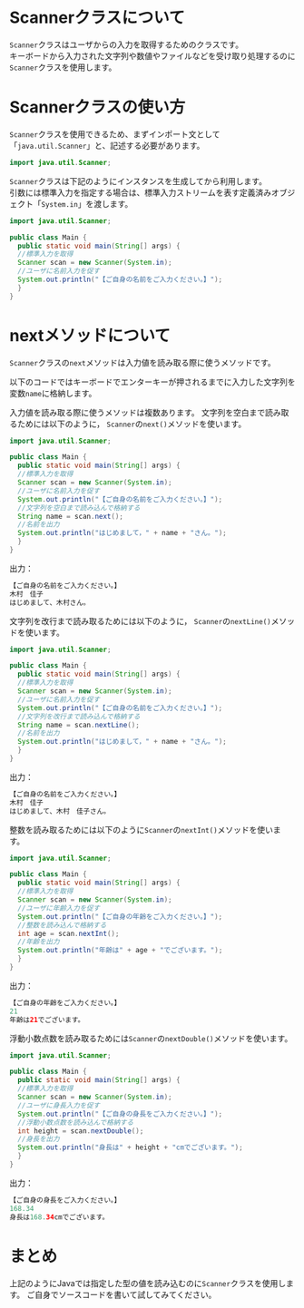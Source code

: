 # Scannerクラスについて

`Scanner`クラスはユーザからの入力を取得するためのクラスです。  
キーボードから入力された文字列や数値やファイルなどを受け取り処理するのに`Scanner`クラスを使用します。

# Scannerクラスの使い方

`Scanner`クラスを使用できるため、まずインポート文として「`java.util.Scanner`」と、記述する必要があります。 

```java
import java.util.Scanner;
```
`Scanner`クラスは下記のようにインスタンスを生成してから利用します。  
引数には標準入力を指定する場合は、標準入力ストリームを表す定義済みオブジェクト「`System.in`」を渡します。　

```java
import java.util.Scanner;

public class Main {
  public static void main(String[] args) {
  //標準入力を取得
  Scanner scan = new Scanner(System.in);
  //ユーザに名前入力を促す
  System.out.println("【ご自身の名前をご入力ください。】");
  }
}
```
# nextメソッドについて

`Scanner`クラスの`next`メソッドは入力値を読み取る際に使うメソッドです。

以下のコードではキーボードでエンターキーが押されるまでに入力した文字列を変数`name`に格納します。

入力値を読み取る際に使うメソッドは複数あります。
文字列を空白まで読み取るためには以下のように， `Scanner`の`next()`メソッドを使います。  

```java
import java.util.Scanner;

public class Main {
  public static void main(String[] args) {
  //標準入力を取得
  Scanner scan = new Scanner(System.in);
  //ユーザに名前入力を促す
  System.out.println("【ご自身の名前をご入力ください。】");
  //文字列を空白まで読み込んで格納する
  String name = scan.next();
  //名前を出力
  System.out.println("はじめまして，" + name + "さん。");
  }
}
```
出力：

```java
【ご自身の名前をご入力ください。】
木村　佳子
はじめまして、木村さん。
```

文字列を改行まで読み取るためには以下のように， `Scanner`の`nextLine()`メソッドを使います。

```java
import java.util.Scanner;

public class Main {
  public static void main(String[] args) {
  //標準入力を取得
  Scanner scan = new Scanner(System.in);
  //ユーザに名前入力を促す
  System.out.println("【ご自身の名前をご入力ください。】");
  //文字列を改行まで読み込んで格納する
  String name = scan.nextLine();
  //名前を出力
  System.out.println("はじめまして，" + name + "さん。");
  }
}
```
出力：

```java
【ご自身の名前をご入力ください。】
木村　佳子
はじめまして、木村　佳子さん。
```

整数を読み取るためには以下のように`Scanner`の`nextInt()`メソッドを使います。
```java
import java.util.Scanner;

public class Main {
  public static void main(String[] args) {
  //標準入力を取得
  Scanner scan = new Scanner(System.in);
  //ユーザに年齢入力を促す
  System.out.println("【ご自身の年齢をご入力ください。】");
  //整数を読み込んで格納する
  int age = scan.nextInt();
  //年齢を出力
  System.out.println("年齢は" + age + "でございます。");
  }
}
```

出力：

```java
【ご自身の年齢をご入力ください。】
21
年齢は21でございます。
```

浮動小数点数を読み取るためには`Scanner`の`nextDouble()`メソッドを使います。

```java
import java.util.Scanner;

public class Main {
  public static void main(String[] args) {
  //標準入力を取得
  Scanner scan = new Scanner(System.in);
  //ユーザに身長入力を促す
  System.out.println("【ご自身の身長をご入力ください。】");
  //浮動小数点数を読み込んで格納する
  int height = scan.nextDouble();
  //身長を出力
  System.out.println("身長は" + height + "cmでございます。");
  }
}
```

出力：

```java
【ご自身の身長をご入力ください。】
168.34
身長は168.34cmでございます。
```
# まとめ

上記のようにJavaでは指定した型の値を読み込むのに`Scanner`クラスを使用します。
ご自身でソースコードを書いて試してみてください。

